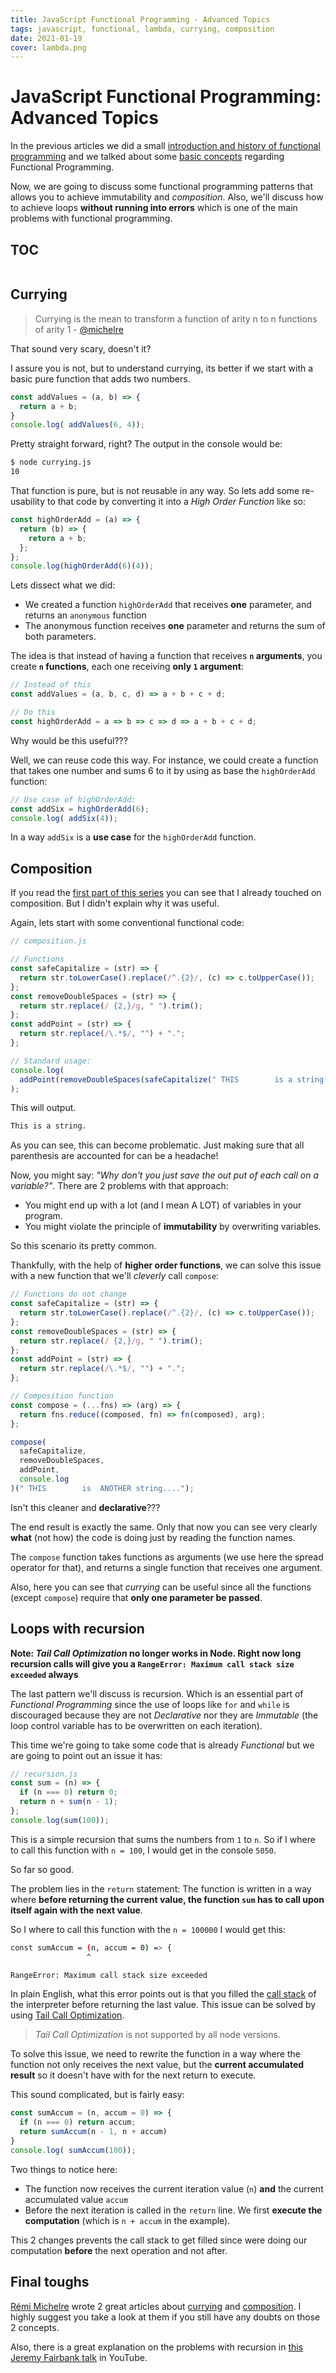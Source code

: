 ```yaml
---
title: JavaScript Functional Programming - Advanced Topics
tags: javascript, functional, lambda, currying, composition
date: 2021-01-19
cover: lambda.png
---
```


# JavaScript Functional Programming: Advanced Topics

In the previous articles we did a small [introduction and history of functional programming](/js-functional-programming-intro/) and we talked about some [basic concepts](/js-functional-programming-concepts/) regarding Functional Programming.

Now, we are going to discuss some functional programming patterns that allows you to achieve immutability and _composition_. Also, we'll discuss how to achieve loops **without running into errors** which is one of the main problems with functional programming.

## TOC

```toc

```

## Currying

> Currying is the mean to transform a function of arity n to n functions of arity 1 - [@michelre](https://www.codementor.io/@michelre)

That sound very scary, doesn't it?

I assure you is not, but to understand currying, its better if we start with a basic pure function that adds two numbers.

```javascript
const addValues = (a, b) => {
  return a + b;
}
console.log( addValues(6, 4));
```

Pretty straight forward, right? The output in the console would be:

```bash
$ node currying.js
10
```

That function is pure, but is not reusable in any way. So lets add some re-usability to that code by converting it into a _High Order Function_  like so:

```javascript {6}
const highOrderAdd = (a) => {
  return (b) => {
    return a + b;
  };
};
console.log(highOrderAdd(6)(4));
```

Lets dissect what we did:

- We created a function `highOrderAdd` that receives **one** parameter, and returns an `anonymous` function
- The anonymous function receives **one** parameter and returns the sum of both parameters.

The idea is that instead of having a function that receives **`n` arguments**, you create **`n` functions**, each one receiving **only `1` argument**:

```javascript
// Instead of this
const addValues = (a, b, c, d) => a + b + c + d;

// Do this
const highOrderAdd = a => b => c => d => a + b + c + d;
```

Why would be this useful???

Well, we can reuse code this way. For instance, we could create a function that takes one number and sums 6 to it by using as base the `highOrderAdd` function:

```javascript
// Use case of highOrderAdd:
const addSix = highOrderAdd(6);
console.log( addSix(4));
```

In a way `addSix` is a **use case** for the `highOrderAdd` function.

## Composition

If you read the [first part of this series](/js-functional-programming-intro/#declarative-programming) you can see that I already touched on composition. But I didn't explain why it was useful.

Again, lets start with some conventional functional code:

```javascript {14-17}
// composition.js

// Functions
const safeCapitalize = (str) => {
  return str.toLowerCase().replace(/^.{2}/, (c) => c.toUpperCase());
};
const removeDoubleSpaces = (str) => {
  return str.replace(/ {2,}/g, " ").trim();
};
const addPoint = (str) => {
  return str.replace(/\.*$/, "") + ".";
};

// Standard usage:
console.log(
  addPoint(removeDoubleSpaces(safeCapitalize(" THIS        is a string....")))
);
```

This will output.

```bash
This is a string.
```

As you can see, this can become problematic. Just making sure that all parenthesis are accounted for can be a headache!

Now, you might say: _"Why don't you just save the out put of each call on a variable?"_. There are 2 problems with that approach:

- You might end up with a lot (and I mean A LOT) of variables in your program.
- You might violate the principle of **immutability** by overwriting variables.

So this scenario its pretty common.

Thankfully, with the help of **higher order functions**, we can solve this issue with a new function that we'll _cleverly_ call `compose`:

```javascript {13-15,17-22}
// Functions do not change
const safeCapitalize = (str) => {
  return str.toLowerCase().replace(/^.{2}/, (c) => c.toUpperCase());
};
const removeDoubleSpaces = (str) => {
  return str.replace(/ {2,}/g, " ").trim();
};
const addPoint = (str) => {
  return str.replace(/\.*$/, "") + ".";
};

// Composition function
const compose = (...fns) => (arg) => {
  return fns.reduce((composed, fn) => fn(composed), arg);
};

compose(
  safeCapitalize,
  removeDoubleSpaces,
  addPoint,
  console.log
)(" THIS        is  ANOTHER string....");
```

Isn't this cleaner and **declarative**???

The end result is exactly the same. Only that now you can see very clearly **what** (not how) the code is doing just by reading the function names.

The `compose` function takes functions as arguments (we use here the spread operator for that), and returns a single function that receives one argument.

Also, here you can see that _currying_ can be useful since all the functions (except `compose`) require that **only one parameter be passed**.

## Loops with recursion

**Note: _Tail Call Optimization_ no longer works in Node. Right now long recursion calls will give you a `RangeError: Maximum call stack size exceeded` always**

The last pattern we'll discuss is recursion. Which is an essential part of _Functional Programming_ since the use of loops like `for` and `while` is discouraged because they are not _Declarative_ nor they are _Immutable_ (the loop control variable has to be overwritten on each iteration).

This time we're going to take some code that is already _Functional_ but we are going to point out an issue it has:

```javascript {4}
// recursion.js
const sum = (n) => {
  if (n === 0) return 0;
  return n + sum(n - 1);
};
console.log(sum(100));
```

This is a simple recursion that sums the numbers from `1` to `n`. So if I where to call this function with `n = 100`, I would get in the console `5050`.

So far so good.

The problem lies in the `return` statement: The function is written in a way where **before returning the current value, the function `sum` has to call upon itself again with the next value**.

So I where to call this function with the `n = 100000` I would get this:

```bash
const sumAccum = (n, accum = 0) => {
                 ^

RangeError: Maximum call stack size exceeded
```

In plain English, what this error points out is that you filled the [call stack](https://developer.mozilla.org/en-US/docs/Glossary/Call_Stack) of the interpreter before returning the last value. This issue can be solved by using [Tail Call Optimization](https://www.techopedia.com/definition/22458/tail-call-optimization).

> _Tail Call Optimization_ is not supported by all node versions.

To solve this issue, we need to rewrite the function in a way where the function not only receives the next value, but the **current accumulated result** so it doesn't have with for the next return to execute.

This sound complicated, but is fairly easy:

```javascript {3}
const sumAccum = (n, accum = 0) => {
  if (n === 0) return accum;
  return sumAccum(n - 1, n + accum)
}
console.log( sumAccum(100));
```

Two things to notice here:

- The function now receives the current iteration value (`n`) **and** the current accumulated value `accum`
- Before the next iteration is called in the `return` line. We first **execute the computation** (which is `n + accum` in the example).

This 2 changes prevents the call stack to get filled since were doing our computation **before** the next operation and not after.

## Final toughs

[Rémi Michelre](https://github.com/michelre) wrote 2 great articles about [currying](https://www.codementor.io/@michelre/currying-in-javascript-g6212s8qv) and [composition](https://www.codementor.io/@michelre/use-function-composition-in-javascript-gkmxos5mj). I highly suggest you take a look at them if you still have any doubts on those 2 concepts.

Also, there is a great explanation on the problems with recursion in [this Jeremy Fairbank talk](https://www.youtube.com/watch?t=2723&v=FYXpOjwYzcs&feature=youtu.be) in YouTube.
